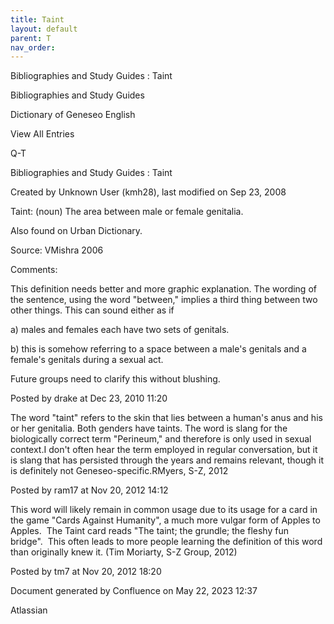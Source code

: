 ```yaml
---
title: Taint
layout: default
parent: T
nav_order:
---
```


Bibliographies and Study Guides : Taint

Bibliographies and Study Guides

Dictionary of Geneseo English

View All Entries

Q-T

Bibliographies and Study Guides : Taint

Created by  Unknown User (kmh28), last modified on Sep 23, 2008

Taint: (noun) The area between male or female genitalia.

Also found on Urban Dictionary.

Source: VMishra 2006

Comments:

This definition needs better and more graphic explanation. The wording of the sentence, using the word &quot;between,&quot; implies a third thing between two other things. This can sound either as if

a) males and females each have two sets of genitals.

b) this is somehow referring to a space between a male's genitals and a female's genitals during a sexual act. 

Future groups need to clarify this without blushing.

Posted by drake at Dec 23, 2010 11:20

The word &quot;taint&quot; refers to the skin that lies between a human's anus and his or her genitalia. Both genders have taints. The word is slang for the biologically correct term &quot;Perineum,&quot; and therefore is only used in sexual context.I don't often hear the term employed in regular conversation, but it is slang that has persisted through the years and remains relevant, though it is definitely not Geneseo-specific.RMyers, S-Z, 2012

Posted by ram17 at Nov 20, 2012 14:12

This word will likely remain in common usage due to its usage for a card in the game &quot;Cards Against Humanity&quot;, a much more vulgar form of Apples to Apples.  The Taint card reads &quot;The taint; the grundle; the fleshy fun bridge&quot;.  This often leads to more people learning the definition of this word than originally knew it. (Tim Moriarty, S-Z Group, 2012)

Posted by tm7 at Nov 20, 2012 18:20

Document generated by Confluence on May 22, 2023 12:37

Atlassian
